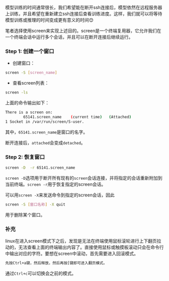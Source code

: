 模型训练的时间通常很长，我们希望能在断开ssh连接后，模型依然在远程服务器上训练，并且希望在重新建立ssh连接后查看训练进度。这样，我们就可以将等待模型训练或推理的时间变成更有意义的时间😊

笔者选择使用screen来实现上述目的。screen是一个终端复用器，它允许我们在一个终端会话中运行多个会话，并且可以在断开连接后继续运行。

### Step 1: 创建一个窗口

* 创建窗口：

```bash
screen -S [screen_name]
```

* 查看screen列表：

```bash
screen -ls
```

上面的命令输出如下：

```bash
There is a screen on:
        65141.screen_name    (current time)   (Attached)
1 Socket in /var/run/screen/S-user.
```

其中，`65141.screen_name`是窗口的名字。

断开连接后，`attached`会变成`detached`。

### Step 2: 恢复窗口

```bash
screen -D  -r 65141.screen_name
```

`screen -D`选项用于断开所有现有的`screen`会话连接，并将指定的会话重新附加到当前终端。`screen -r`用于恢复指定的screen会话。

可以用`screen -X`来发送命令到指定的screen会话，因此

```bash
screen -S [窗口名称] -X quit
```

用于删除某个窗口。

### 补充

linux在进入screen模式下之后，发现是无法在终端使用鼠标滚轮进行上下翻页拉动的，无法查看上面的终端输出内容了。直接使用鼠标或触摸板滚动只会在命令行中输出对应的字符。要想在screen中滚动，首先需要进入回滚模式。

```bash
先按Ctrl+a键，然后释放，然后再按[键即可进入翻页模式。
```

通过`Ctrl+c`可以切换会之前的模式。